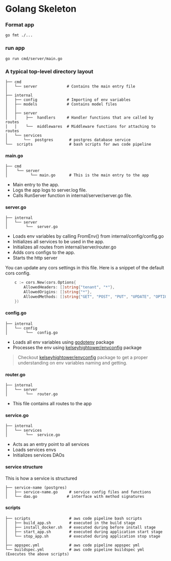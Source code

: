 # Golang Skeleton

### Format app
```
go fmt ./...
```
### run app
```
go run cmd/server/main.go
```

### A typical top-level directory layout


    ├── cmd                    
    │   └── server             # Contains the main entry file
    │       
    ├── internal              
    │   ├── config             # Importing of env variables
    │   ├── models             # Contains model files
    │   │  
    │   ├── server              
    │   │    ├──  handlers     # Handler functions that are called by routes
    │   │    └──  middlewares  # Middleware functions for attaching to routes
    │   └── services
    │       └──  postgres       # postgres database service
    └──  scripts                # bash scripts for aws code pipeline



#### main.go 


    ├── cmd                    
    │    └── server
    │          └── main.go      # This is the main entry to the app

- Main entry to the app.
- Logs the app logs to server.log file.
- Calls RunServer function in internal/server/server.go file.


#### server.go
    ├── internal              
    │   └── server              
    │        └──  server.go 

- Loads env variables by calling FromEnv() from internal/config/config.go
- Initializes all services to be used in the app.
- Initializes all routes from internal/server/router.go
- Adds cors configs to the app.
- Starts the http server

You can update any cors settings in this file. Here is a snippet of the default cors config.

```go
	c := cors.New(cors.Options{
		AllowedHeaders: []string{"tenant", "*"},
		AllowedOrigins: []string{"*"},
		AllowedMethods: []string{"GET", "POST", "PUT", "UPDATE", "OPTIONS", "DELETE", "PATCH"},
	})
```

#### config.go
    ├── internal              
    │   └── config              
    │        └──  config.go 

- Loads all env variables using [godotenv](github.com/joho/godotenv) package
- Processes the env using [kelseyhightower/envconfig](github.com/kelseyhightower/envconfig) package

> Checkout [kelseyhightower/envconfig](github.com/kelseyhightower/envconfig) package to get a proper understanding on env variables naming and getting.

#### router.go
    ├── internal              
    │   └── server              
    │        └──  router.go 

- This file contains all routes to the app

#### service.go
    ├── internal              
    │   └── services              
    │        └──  service.go 

- Acts as an entry point to all services
- Loads services envs
- Initializes services DAOs

#### service structure
This is how a service is structured

    ├── service-name (postgres)              
    │   ├── service-name.go     # service config files and functions         
    │   └── dao.go             # interface with method signatures


#### scripts
    ├── scripts                 # aws code pipeline bash scripts              
    │   ├── build_app.sh        # executed in the build stage         
    │   ├── install_docker.sh   # executed during before install stage
    │   ├── start_app.sh        # executed during application start stage
    │   └── stop_app.sh         # executed during application stop stage
    │
    ├── appspec.yml             # aws code pipeline appspec yml
    └── buildspec.yml           # aws code pipeline buildspec yml (Executes the above scripts)






